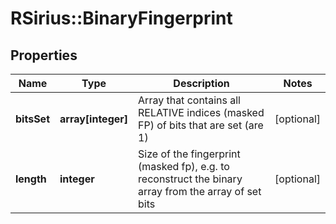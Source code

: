 # RSirius::BinaryFingerprint


## Properties
Name | Type | Description | Notes
------------ | ------------- | ------------- | -------------
**bitsSet** | **array[integer]** | Array that contains all RELATIVE indices (masked FP) of bits that are set (are 1) | [optional] 
**length** | **integer** | Size of the fingerprint (masked fp), e.g. to reconstruct the binary array from the array of set bits | [optional] 


